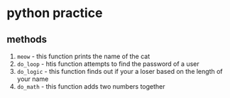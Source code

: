 
# python practice

## methods

1. `meow` - this function prints the name of the cat
2. `do_loop` - htis function attempts to find the password of a user
3. `do_logic` - this function finds out if your a loser based on the length of your name
4.  `do_math` - this function adds two numbers together
